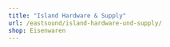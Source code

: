 ```yaml
---
title: "Island Hardware & Supply"
url: /eastsound/island-hardware-und-supply/
shop: Eisenwaren
---
```

